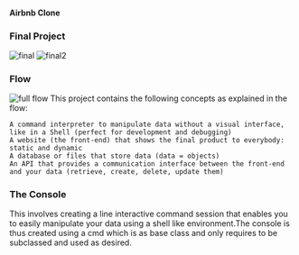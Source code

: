 #### Airbnb Clone

### Final Project
![final](image.png)
![final2](https://s3.amazonaws.com/alx-intranet.hbtn.io/uploads/medias/2020/9/da2584da58f1d99a72f0a4d8d22c1e485468f941.png?X-Amz-Algorithm=AWS4-HMAC-SHA256&X-Amz-Credential=AKIARDDGGGOUSBVO6H7D%2F20221026%2Fus-east-1%2Fs3%2Faws4_request&X-Amz-Date=20221026T112156Z&X-Amz-Expires=86400&X-Amz-SignedHeaders=host&X-Amz-Signature=b88e9b1b75161fec4af053b89e2f167e11885a2ea21e37f37d35bc1915154c16)

### Flow
![full flow](https://s3.amazonaws.com/alx-intranet.hbtn.io/uploads/medias/2018/6/d2d06462824fab5846f3.png?X-Amz-Algorithm=AWS4-HMAC-SHA256&X-Amz-Credential=AKIARDDGGGOUSBVO6H7D%2F20221026%2Fus-east-1%2Fs3%2Faws4_request&X-Amz-Date=20221026T112156Z&X-Amz-Expires=86400&X-Amz-SignedHeaders=host&X-Amz-Signature=8424b90e97344b20964484c4ac102c612f36c44f55bc464a587477340ee7081c)
This project contains the following concepts as explained in the flow:

    A command interpreter to manipulate data without a visual interface, like in a Shell (perfect for development and debugging)
    A website (the front-end) that shows the final product to everybody: static and dynamic
    A database or files that store data (data = objects)
    An API that provides a communication interface between the front-end and your data (retrieve, create, delete, update them)

### The Console
This involves creating a line interactive command session that enables you to easily manipulate your data using a shell like environment.The console is thus created using a cmd which is as base class and only requires to be subclassed and used as desired.
